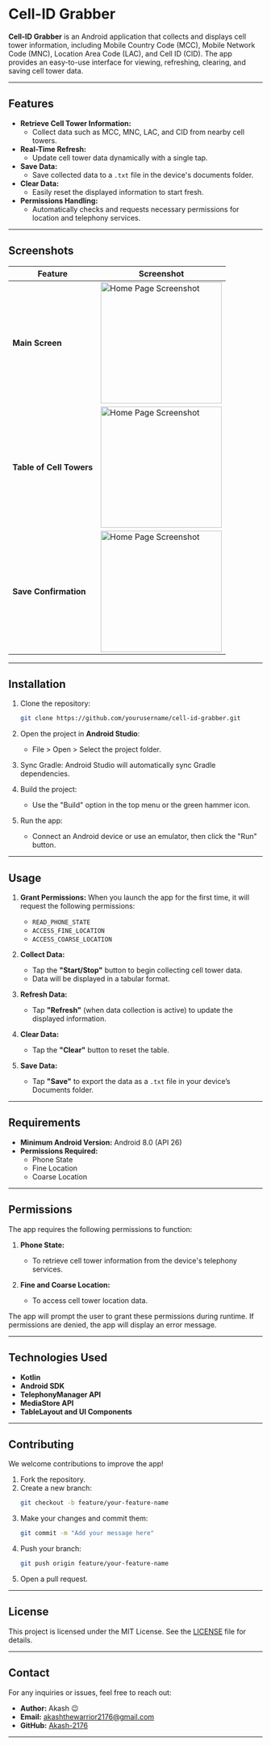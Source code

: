 # Cell-ID Grabber

**Cell-ID Grabber** is an Android application that collects and displays cell tower information, including Mobile Country Code (MCC), Mobile Network Code (MNC), Location Area Code (LAC), and Cell ID (CID). The app provides an easy-to-use interface for viewing, refreshing, clearing, and saving cell tower data.

---

## Features

- **Retrieve Cell Tower Information:**
  - Collect data such as MCC, MNC, LAC, and CID from nearby cell towers.
- **Real-Time Refresh:**
  - Update cell tower data dynamically with a single tap.
- **Save Data:**
  - Save collected data to a `.txt` file in the device's documents folder.
- **Clear Data:**
  - Easily reset the displayed information to start fresh.
- **Permissions Handling:**
  - Automatically checks and requests necessary permissions for location and telephony services.

---

## Screenshots

| Feature                  | Screenshot |
|--------------------------|------------|
| **Main Screen**          |<img src="Home-Screen.jpeg" alt="Home Page Screenshot" width="240">|
| **Table of Cell Towers** |<img src="Tower-List-Screen.jpeg" alt="Home Page Screenshot" width="240">|
| **Save Confirmation**    |<img src="Save-Conformation.jpeg" alt="Home Page Screenshot" width="240">|

---

## Installation

1. Clone the repository:
   ```bash
   git clone https://github.com/yourusername/cell-id-grabber.git
   ```

2. Open the project in **Android Studio**:
   - File > Open > Select the project folder.

3. Sync Gradle:
   Android Studio will automatically sync Gradle dependencies.

4. Build the project:
   - Use the "Build" option in the top menu or the green hammer icon.

5. Run the app:
   - Connect an Android device or use an emulator, then click the "Run" button.

---

## Usage

1. **Grant Permissions:**
   When you launch the app for the first time, it will request the following permissions:
   - `READ_PHONE_STATE`
   - `ACCESS_FINE_LOCATION`
   - `ACCESS_COARSE_LOCATION`

2. **Collect Data:**
   - Tap the **"Start/Stop"** button to begin collecting cell tower data.
   - Data will be displayed in a tabular format.

3. **Refresh Data:**
   - Tap **"Refresh"** (when data collection is active) to update the displayed information.

4. **Clear Data:**
   - Tap the **"Clear"** button to reset the table.

5. **Save Data:**
   - Tap **"Save"** to export the data as a `.txt` file in your device’s Documents folder.

---

## Requirements

- **Minimum Android Version:** Android 8.0 (API 26)
- **Permissions Required:**
  - Phone State
  - Fine Location
  - Coarse Location

---

## Permissions

The app requires the following permissions to function:

1. **Phone State:**
   - To retrieve cell tower information from the device's telephony services.

2. **Fine and Coarse Location:**
   - To access cell tower location data.

The app will prompt the user to grant these permissions during runtime. If permissions are denied, the app will display an error message.

---

## Technologies Used

- **Kotlin**
- **Android SDK**
- **TelephonyManager API**
- **MediaStore API**
- **TableLayout and UI Components**

---

## Contributing

We welcome contributions to improve the app!

1. Fork the repository.
2. Create a new branch:
   ```bash
   git checkout -b feature/your-feature-name
   ```
3. Make your changes and commit them:
   ```bash
   git commit -m "Add your message here"
   ```
4. Push your branch:
   ```bash
   git push origin feature/your-feature-name
   ```
5. Open a pull request.

---

## License

This project is licensed under the MIT License. See the [LICENSE](LICENSE) file for details.

---

## Contact

For any inquiries or issues, feel free to reach out:
- **Author:** Akash 😉
- **Email:** akashthewarrior2176@gmail.com
- **GitHub:** [Akash-2176](https://github.com/Akash-2176)

---
